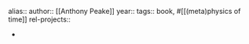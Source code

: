 alias::
author:: [[Anthony Peake]]
year::
tags:: book, #[[(meta)physics of time]]
rel-projects::

-
